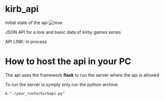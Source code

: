 # kirb_api
Initial state of the api ![nive](https://raw.githubusercontent.com/IMCueto/kirb_api/master/media/kirbo.png)

JSON API for a lore and basic data of kirby games series

API LINK: In process

# How to host the api in your PC
The api uses the framework **flask** to run the server where the api is allowed 

To run the  server is symply only run the python archive:

```& "./your_route/kirbapi.py"```

